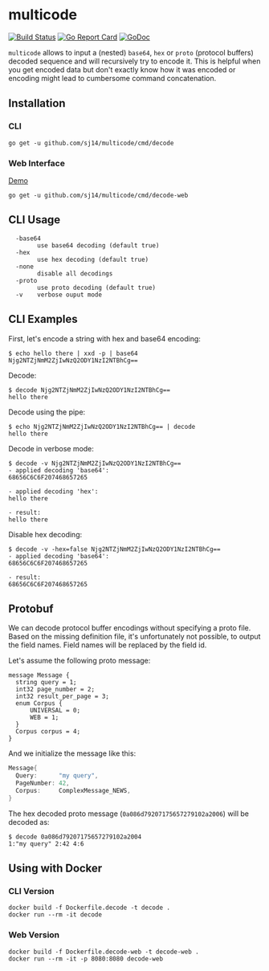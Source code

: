 # multicode

[![Build Status](https://travis-ci.org/sj14/multicode.svg?branch=master)](https://travis-ci.org/sj14/multicode)
[![Go Report Card](https://goreportcard.com/badge/github.com/sj14/multicode)](https://goreportcard.com/report/github.com/sj14/multicode)
[![GoDoc](https://godoc.org/github.com/sj14/multicode/decode?status.png)](https://godoc.org/github.com/sj14/multicode/decode)

`multicode` allows to input a (nested) `base64`, `hex` or `proto` (protocol buffers) decoded sequence and will recursively try to encode it. This is helpful when you get encoded data but don't exactly know how it was encoded or encoding might lead to cumbersome command concatenation.

## Installation

### CLI

``` text
go get -u github.com/sj14/multicode/cmd/decode
```

### Web Interface

[Demo](https://multicode.herokuapp.com/)
``` text
go get -u github.com/sj14/multicode/cmd/decode-web
```

## CLI Usage

``` text
  -base64
        use base64 decoding (default true)
  -hex
        use hex decoding (default true)
  -none
        disable all decodings
  -proto
        use proto decoding (default true)
  -v    verbose ouput mode
```

## CLI Examples

First, let's encode a string with hex and base64 encoding:

``` text
$ echo hello there | xxd -p | base64
Njg2NTZjNmM2ZjIwNzQ2ODY1NzI2NTBhCg==
```

Decode:

``` text
$ decode Njg2NTZjNmM2ZjIwNzQ2ODY1NzI2NTBhCg==
hello there
```

Decode using the pipe:

``` text
$ echo Njg2NTZjNmM2ZjIwNzQ2ODY1NzI2NTBhCg== | decode
hello there
```

Decode in verbose mode:

``` text
$ decode -v Njg2NTZjNmM2ZjIwNzQ2ODY1NzI2NTBhCg==
- applied decoding 'base64':
68656C6C6F207468657265

- applied decoding 'hex':
hello there

- result:
hello there
```

Disable hex decoding:

``` text
$ decode -v -hex=false Njg2NTZjNmM2ZjIwNzQ2ODY1NzI2NTBhCg==
- applied decoding 'base64':
68656C6C6F207468657265

- result:
68656C6C6F207468657265
```

## Protobuf

We can decode protocol buffer encodings without specifying a proto file. Based on the missing definition file, it's unfortunately not possible, to output the field names. Field names will be replaced by the field id.

Let's assume the following proto message:

```text
message Message {
  string query = 1;
  int32 page_number = 2;
  int32 result_per_page = 3;
  enum Corpus {
      UNIVERSAL = 0;
      WEB = 1;
  }
  Corpus corpus = 4;
}
```

And we initialize the message like this:

```go
Message{
  Query:      "my query",
  PageNumber: 42,
  Corpus:     ComplexMessage_NEWS,
}
```

The hex decoded proto message (`0a086d79207175657279102a2006`) will be decoded as:

```text
$ decode 0a086d79207175657279102a2004
1:"my query" 2:42 4:6
```

## Using with Docker

### CLI Version

```text
docker build -f Dockerfile.decode -t decode .
docker run --rm -it decode
```

### Web Version

```text
docker build -f Dockerfile.decode-web -t decode-web .
docker run --rm -it -p 8080:8080 decode-web
```